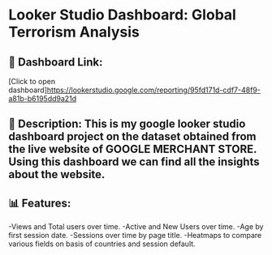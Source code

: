 # Looker Studio Dashboard: Global Terrorism Analysis

## 🔗 Dashboard Link:
[Click to open dashboard]https://lookerstudio.google.com/reporting/95fd171d-cdf7-48f9-a81b-b6195dd9a21d

## 📄 Description: This is my google looker studio dashboard project on the dataset obtained from the live website of GOOGLE MERCHANT STORE. Using this dashboard we can find all the insights about the website. 

## 📊 Features:
-Views and Total users over time. 
-Active and New Users over time.
-Age by first session date.
-Sessions over time by page title.
-Heatmaps to compare various fields on basis of countries and session default.
